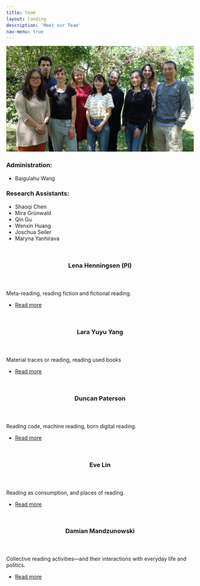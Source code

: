 ```yaml
---
title: Team
layout: landing
description: 'Meet our Team'
nav-menu: true
---
```


<!-- One -->
<section id="one" class="tspot content">
    <div class="inner">
        <div class="row">
            <div class="8u 12u$(medium)">
                <span class="image fit"><img src="/assets/images/Gruppenfoto_3.JPG" alt=""
                        data-position="25% 25%"></span>
            </div>
            <div class="4u$ 12u$(medium)">
                <h3>Administration:</h3>
                <ul>
                    <li>Baigulahu Wang</li>
                </ul>
                <h3>Research Assistants:</h3>
                <ul>
                    <li>Shaoqi Chen</li>
                    <li>Mira Grünwald</li>
                    <li>Qin Gu</li>
                    <li>Wenxin Huang</li>
                    <li>Joschua Seiler</li>
                    <li>Maryna Yanhirava</li>
                </ul>
            </div>
        </div>
        <div class="row">
            <div class="4u 12u$(medium)">
                <a href="team/lena.html" class="image fit">
                    <img src="{% link /assets/images/LenaHenningsen.JPG %}" alt="" data-position="25% 25%" />
                </a>
            </div>
            <div class="8u$ 12u$(medium)">
                <header class="major">
                    <h3>Lena Henningsen (PI)</h3>
                </header>
                <p>Meta-reading, reading fiction and fictional reading.</p>
                <ul class="actions">
                    <li><a href="team/lena.html" class="button">Read more</a></li>
                </ul>
            </div>
        </div>
        <div class="row">
            <div class="4u 12u$(medium)">
                <a href="team/lara.html" class="image fit">
                    <img src="{% link /assets/images/LaraYuyuYang.jpg %}" alt="" data-position="25% 25%" />
                </a>
            </div>
            <div class="8u$ 12u$(medium)">
                <header class="major">
                    <h3>Lara Yuyu Yang</h3>
                </header>
                <p>Material traces or reading, reading used books</p>
                <ul class="actions">
                    <li><a href="team/lara.html" class="button">Read more</a></li>
                </ul>
            </div>
        </div>
        <div class="row">
            <div class="4u 12u$(medium)">
                <a href="team/duncan.html" class="image fit">
                    <img src="{% link /assets/images/Paterson.jpeg %}" alt="" data-position="top center" />
                </a>
            </div>
            <div class="8u$ 12u$(medium)">
                <header class="major">
                    <h3>Duncan Paterson</h3>
                </header>
                <p>Reading code, machine reading, born digital reading. </p>
                <ul class="actions">
                    <li><a href="team/duncan.html" class="button">Read more</a></li>
                </ul>
            </div>
        </div>
        <div class="row">
            <div class="4u 12u$(medium)">
                <a href="team/eve.html" class="image fit">
                    <img src="{% link /assets/images/Eveprofile.jpeg %}" alt="" data-position="25% 25%" />
                </a>
            </div>
            <div class="8u$ 12u$(medium)">
                <header class="major">
                    <h3>Eve Lin</h3>
                </header>
                <p>Reading as consumption, and places of reading.</p>
                <ul class="actions">
                    <li><a href="team/eve.html" class="button">Read more</a></li>
                </ul>
            </div>
        </div>
        <div class="row">
            <div class="4u 12u$(medium)">
                <a href="team/damian.html" class="image fit">
                    <img src="{% link /assets/images/DamianMandzunowski.jpeg %}" alt="" data-position="center center" />
                </a>
            </div>
            <div class="8u$ 12u$(medium)">
                <header class="major">
                    <h3>Damian Mandzunowski</h3>
                </header>
                <p>Collective reading activities—and their interactions with everyday life and politics.</p>
                <ul class="actions">
                    <li><a href="team/damian.html" class="button">Read more</a></li>
                </ul>
            </div>
        </div>
    </div>
</section>

